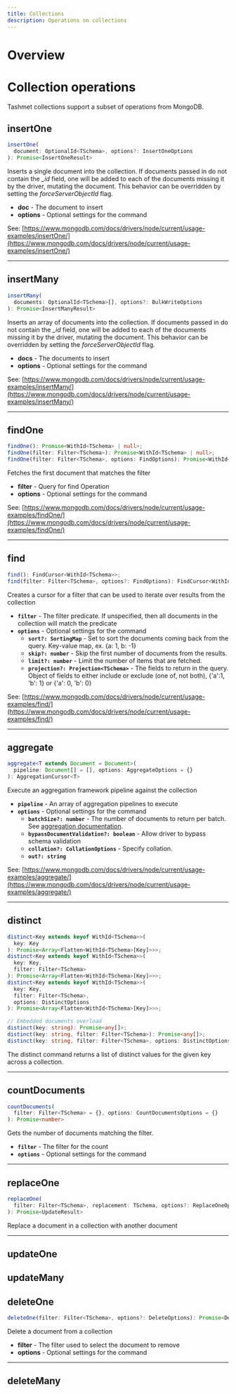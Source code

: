```yaml
---
title: Collections
description: Operations on collections
---
```


# Overview

# Collection operations

Tashmet collections support a subset of operations from MongoDB.

## insertOne
```typescript
insertOne(
  document: OptionalId<TSchema>, options?: InsertOneOptions
): Promise<InsertOneResult>
```

Inserts a single document into the collection. If documents passed in do not contain the *_id* field,
one will be added to each of the documents missing it by the driver, mutating the document. This behavior
can be overridden by setting the *forceServerObjectId* flag.

* **doc** - The document to insert
* **options** - Optional settings for the command

See: [https://www.mongodb.com/docs/drivers/node/current/usage-examples/insertOne/](https://www.mongodb.com/docs/drivers/node/current/usage-examples/insertOne/)

---

## insertMany

```typescript
insertMany(
  documents: OptionalId<TSchema>[], options?: BulkWriteOptions
): Promise<InsertManyResult>
```

Inserts an array of documents into the collection. If documents passed in do not contain the *_id* field,
one will be added to each of the documents missing it by the driver, mutating the document. This behavior
can be overridden by setting the *forceServerObjectId* flag.

* **docs** - The documents to insert
* **options** - Optional settings for the command

See: [https://www.mongodb.com/docs/drivers/node/current/usage-examples/insertMany/](https://www.mongodb.com/docs/drivers/node/current/usage-examples/insertMany/)

---

## findOne

```typescript
findOne(): Promise<WithId<TSchema> | null>;
findOne(filter: Filter<TSchema>): Promise<WithId<TSchema> | null>;
findOne(filter: Filter<TSchema>, options: FindOptions): Promise<WithId<TSchema> | null>;
```
Fetches the first document that matches the filter

* **filter** - Query for find Operation
* **options** - Optional settings for the command

See: [https://www.mongodb.com/docs/drivers/node/current/usage-examples/findOne/](https://www.mongodb.com/docs/drivers/node/current/usage-examples/findOne/)

---

## find

```typescript
find(): FindCursor<WithId<TSchema>>;
find(filter: Filter<TSchema>, options?: FindOptions): FindCursor<WithId<TSchema>>;
```

Creates a cursor for a filter that can be used to iterate over results from the collection

* **`filter`** - The filter predicate. If unspecified, then all documents in the collection will match the predicate
* **`options`** - Optional settings for the command
  * **`sort?: SortingMap`** - Set to sort the documents coming back from the query. Key-value map, ex. {a: 1, b: -1}
  * **`skip?: number`** - Skip the first number of documents from the results.
  * **`limit?: number`** - Limit the number of items that are fetched.
  * **`projection?: Projection<TSchema>`** - The fields to return in the query. Object of fields to either include or exclude (one of, not both), {'a':1, 'b': 1} or {'a': 0, 'b': 0}

See: [https://www.mongodb.com/docs/drivers/node/current/usage-examples/find/](https://www.mongodb.com/docs/drivers/node/current/usage-examples/find/)

---

## aggregate

```typescript
aggregate<T extends Document = Document>(
  pipeline: Document[] = [], options: AggregateOptions = {}
): AggregationCursor<T>
```

Execute an aggregation framework pipeline against the collection

* **`pipeline`** - An array of aggregation pipelines to execute
* **`options`** - Optional settings for the command
  * **`batchSize?: number`** - The number of documents to return per batch. See [aggregation documentation](https://docs.mongodb.com/manual/reference/command/aggregate).
  * **`bypassDocumentValidation?: boolean`** - Allow driver to bypass schema validation
  * **`collation?: CollationOptions`** - Specify collation.
  * **`out?: string`**

See: [https://www.mongodb.com/docs/drivers/node/current/usage-examples/aggregate/](https://www.mongodb.com/docs/drivers/node/current/usage-examples/aggregate/)

---

## distinct

```typescript
distinct<Key extends keyof WithId<TSchema>>(
  key: Key
): Promise<Array<Flatten<WithId<TSchema>[Key]>>>;
distinct<Key extends keyof WithId<TSchema>>(
  key: Key,
  filter: Filter<TSchema>
): Promise<Array<Flatten<WithId<TSchema>[Key]>>>;
distinct<Key extends keyof WithId<TSchema>>(
  key: Key,
  filter: Filter<TSchema>,
  options: DistinctOptions
): Promise<Array<Flatten<WithId<TSchema>[Key]>>>;

// Embedded documents overload
distinct(key: string): Promise<any[]>;
distinct(key: string, filter: Filter<TSchema>): Promise<any[]>;
distinct(key: string, filter: Filter<TSchema>, options: DistinctOptions): Promise<any[]>;
```

The distinct command returns a list of distinct values for the given key across a collection.

---

## countDocuments

```typescript
countDocuments(
  filter: Filter<TSchema> = {}, options: CountDocumentsOptions = {}
): Promise<number>
```

Gets the number of documents matching the filter.

* **`filter`** - The filter for the count
* **`options`** - Optional settings for the command

---

## replaceOne

```typescript
replaceOne(
  filter: Filter<TSchema>, replacement: TSchema, options?: ReplaceOneOptions
): Promise<UpdateResult>
```

Replace a document in a collection with another document

---

## updateOne

## updateMany

## deleteOne

```typescript
deleteOne(filter: Filter<TSchema>, options?: DeleteOptions): Promise<DeleteResult>
```

Delete a document from a collection

* **filter** - The filter used to select the document to remove
* **options** - Optional settings for the command

---

## deleteMany


